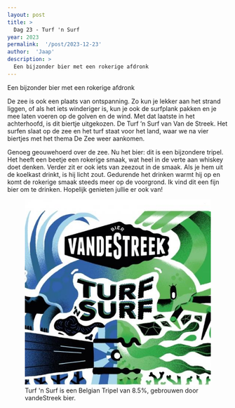 ```yaml
---
layout: post
title: >
  Dag 23 - Turf 'n Surf
year: 2023
permalink:  '/post/2023-12-23'
author:  'Jaap'
description: >
  Een bijzonder bier met een rokerige afdronk
---
```

<p class='intro'><span class='dropcap'>E</span>en bijzonder bier met een rokerige afdronk</p>

De zee is ook een plaats van ontspanning. Zo kun je lekker aan het strand liggen, of als het iets winderiger is, kun je ook de surfplank pakken en je mee laten voeren op de golven en de wind. Met dat laatste in het achterhoofd, is dit biertje uitgekozen. De Turf ’n Surf van Van de Streek. Het surfen slaat op de zee en het turf staat voor het land, waar we na vier biertjes met het thema De Zee weer aankomen. 

Genoeg geouwehoerd over de zee. Nu het bier: dit is een bijzondere tripel. Het heeft een beetje een rokerige smaak, wat heel in de verte aan whiskey doet denken. Verder zit er ook iets van zeezout in de smaak. Als je hem uit de koelkast drinkt, is hij licht zout. Gedurende het drinken warmt hij op en komt de rokerige smaak steeds meer op de voorgrond. Ik vind dit een fijn bier om te drinken. Hopelijk genieten jullie er ook van!


<figure><img src='/assets/img/beer_2023-12-23.jpg' alt=''/> <figcaption>Turf 'n Surf is een Belgian Tripel van 8.5%, gebrouwen door vandeStreek bier.</figcaption></figure>
